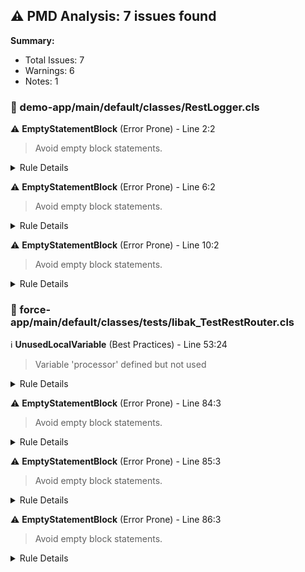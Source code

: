 ## ⚠️ PMD Analysis: 7 issues found

**Summary:**
- Total Issues: 7
- Warnings: 6
- Notes: 1

### 📄 demo-app/main/default/classes/RestLogger.cls

⚠️ **EmptyStatementBlock** (Error Prone) - Line 2:2
> Avoid empty block statements.

<details><summary>Rule Details</summary>

Empty block statements serve no purpose and should be removed.
</details>

⚠️ **EmptyStatementBlock** (Error Prone) - Line 6:2
> Avoid empty block statements.

<details><summary>Rule Details</summary>

Empty block statements serve no purpose and should be removed.
</details>

⚠️ **EmptyStatementBlock** (Error Prone) - Line 10:2
> Avoid empty block statements.

<details><summary>Rule Details</summary>

Empty block statements serve no purpose and should be removed.
</details>


### 📄 force-app/main/default/classes/tests/libak_TestRestRouter.cls

ℹ️ **UnusedLocalVariable** (Best Practices) - Line 53:24
> Variable 'processor' defined but not used

<details><summary>Rule Details</summary>

Detects when a local variable is declared and/or assigned but not used.
</details>

⚠️ **EmptyStatementBlock** (Error Prone) - Line 84:3
> Avoid empty block statements.

<details><summary>Rule Details</summary>

Empty block statements serve no purpose and should be removed.
</details>

⚠️ **EmptyStatementBlock** (Error Prone) - Line 85:3
> Avoid empty block statements.

<details><summary>Rule Details</summary>

Empty block statements serve no purpose and should be removed.
</details>

⚠️ **EmptyStatementBlock** (Error Prone) - Line 86:3
> Avoid empty block statements.

<details><summary>Rule Details</summary>

Empty block statements serve no purpose and should be removed.
</details>


